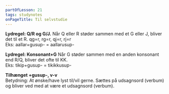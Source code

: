 ```yaml
---
partOfLesson: 21
tags: studynotes
onPageTitle: Til selvstudie
---
```

**Lydregel: Q/R og G/J.**
Når Q eller R støder sammen med et G eller J, bliver det til et R. qg=r, rg=r, qj=r, rj=r
<br>Eks: aallar+gusup- = aallarusup-

**Lydregel: Konsonant+G**
Når G støder sammen med en anden konsonant end R/Q, bliver det ofte til KK.
<br>Eks: tikip+gusup- = tikikkusup-

**Tilhænget +gusup-, v-v**
<br>Betydning: At ønske/have lyst til/vil gerne. Sættes på udsagnsord (verbum) og bliver ved med at være et udsagnsord (verbum).